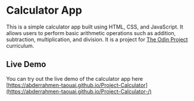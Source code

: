 # Calculator App

This is a simple calculator app built using HTML, CSS, and JavaScript. It allows users to perform basic arithmetic operations such as addition, subtraction, multiplication, and division.
It is a project for [The Odin Project](https://www.theodinproject.com/) curriculum.

## Live Demo

You can try out the live demo of the calculator app here [https://abderrahmen-taouai.github.io/Project-Calculator](https://abderrahmen-taouai.github.io/Project-Calculator-/)
